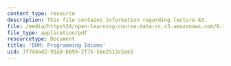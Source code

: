```yaml
---
content_type: resource
description: This file contains information regarding lecture 43.
file: /media/https%3A/open-learning-course-data-rc.s3.amazonaws.com/6-170-software-studio-spring-2013/3f7d4ad291a8bb992f755ee2513c5ae3_MIT6_170S13_43-dom-idioms.pdf
file_type: application/pdf
resourcetype: Document
title: 'DOM: Programming Idioms'
uid: 3f7d4ad2-91a8-bb99-2f75-5ee2513c5ae3
---
```


